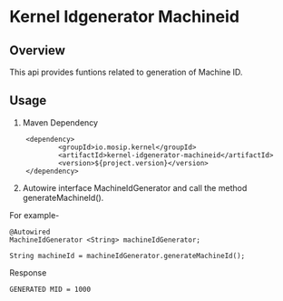 # Kernel Idgenerator Machineid

## Overview
This api provides funtions related to generation of Machine ID.

## Usage

1. Maven Dependency

```
	<dependency>
			<groupId>io.mosip.kernel</groupId>
			<artifactId>kernel-idgenerator-machineid</artifactId>
			<version>${project.version}</version>
	</dependency>

```

2. Autowire interface MachineIdGenerator and call the method generateMachineId().

For example-

```
@Autowired
MachineIdGenerator <String> machineIdGenerator;

String machineId = machineIdGenerator.generateMachineId();

```
 
Response

```
GENERATED MID = 1000
```